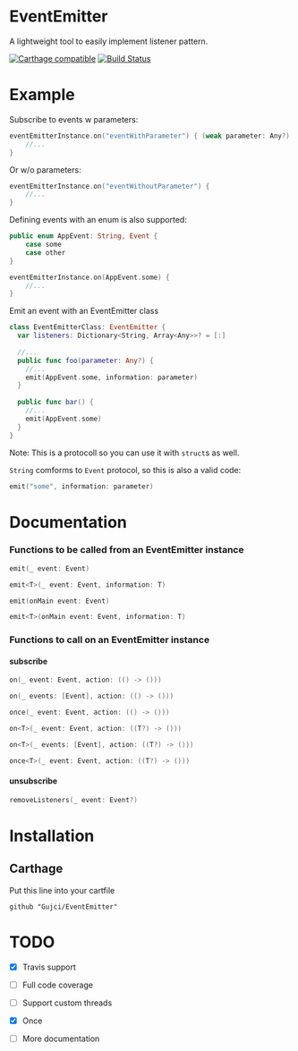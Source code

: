 # EventEmitter
A lightweight tool to easily implement listener pattern.

[![Carthage compatible](https://img.shields.io/badge/Carthage-compatible-4BC51D.svg?style=flat)](https://github.com/Carthage/Carthage)
[![Build Status](https://travis-ci.org/Gujci/EventEmitter.svg?branch=master)](https://travis-ci.org/Gujci/EventEmitter)

Example
========

Subscribe to events w parameters:
```swift
eventEmitterInstance.on("eventWithParameter") { (weak parameter: Any?) in
    //...
}
```
Or w/o parameters:
```swift
eventEmitterInstance.on("eventWithoutParameter") {
    //...
}
```

Defining events with an enum is also supported:
```swift
public enum AppEvent: String, Event {
    case some
    case other
}
```

```swift
eventEmitterInstance.on(AppEvent.some) {
    //...
}
```

Emit an event with an EventEmitter class
```swift
class EventEmitterClass: EventEmitter {
  var listeners: Dictionary<String, Array<Any>>? = [:]
  
  //...
  public func foo(parameter: Any?) {
    //...
    emit(AppEvent.some, information: parameter)
  }
  
  public func bar() {
    //...
    emit(AppEvent.some)
  }
}
```
Note: This is a protocoll so you can use it with `struct`s as well. 

`String` comforms to `Event` protocol, so this is also a valid code:

```swift
emit("some", information: parameter)
```

# Documentation

### Functions to be called from an EventEmitter instance

```swift
emit(_ event: Event)
```

```swift
emit<T>(_ event: Event, information: T)
```

```swift
emit(onMain event: Event)
```

```swift
emit<T>(onMain event: Event, information: T)
```


### Functions to call on an EventEmitter instance
#### subscribe

```swift
on(_ event: Event, action: (() -> ()))
```

```swift
on(_ events: [Event], action: (() -> ()))
```

```swift
once(_ event: Event, action: (() -> ()))
```

```swift
on<T>(_ event: Event, action: ((T?) -> ()))
```

```swift
on<T>(_ events: [Event], action: ((T?) -> ()))
```

```swift
once<T>(_ event: Event, action: ((T?) -> ()))
```

#### unsubscribe

```swift
removeListeners(_ event: Event?)
```

# Installation
## Carthage 

Put this line into your cartfile

```
github "Gujci/EventEmitter"
```

# TODO
 - [x] Travis support
 - [ ] Full code coverage
 - [ ] Support custom threads
 - [x] Once
 - [ ] More documentation


